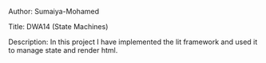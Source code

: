 Author: Sumaiya-Mohamed

Title: DWA14 (State Machines)

Description: In this project I have implemented the lit framework and used it to manage state and render html.
